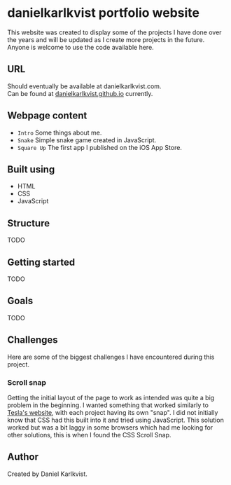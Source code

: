 # danielkarlkvist portfolio website
This website was created to display some of the projects I have done over the years and will be updated as I create more projects in the future. </br> Anyone is welcome to use the code available here. 

## URL
Should eventually be available at danielkarlkvist.com. </br>
Can be found at [danielkarlkvist.github.io](https://danielkarlkvist.github.io) currently.

## Webpage content
* ```Intro``` Some things about me.
* ```Snake``` Simple snake game created in JavaScript.
* ```Square Up``` The first app I published on the iOS App Store.

## Built using
* HTML
* CSS
* JavaScript

## Structure
TODO

## Getting started
TODO

## Goals
TODO

## Challenges
Here are some of the biggest challenges I have encountered during this project.

### Scroll snap
Getting the initial layout of the page to work as intended was quite a big problem in the beginning. 
I wanted something that worked similarly to [Tesla's website](https://www.tesla.com), with each project having its own "snap".
I did not initially know that CSS had this built into it and tried using JavaScript. 
This solution worked but was a bit laggy in some browsers which had me looking for other solutions, this is when I found the CSS Scroll Snap.

## Author
Created by Daniel Karlkvist.

